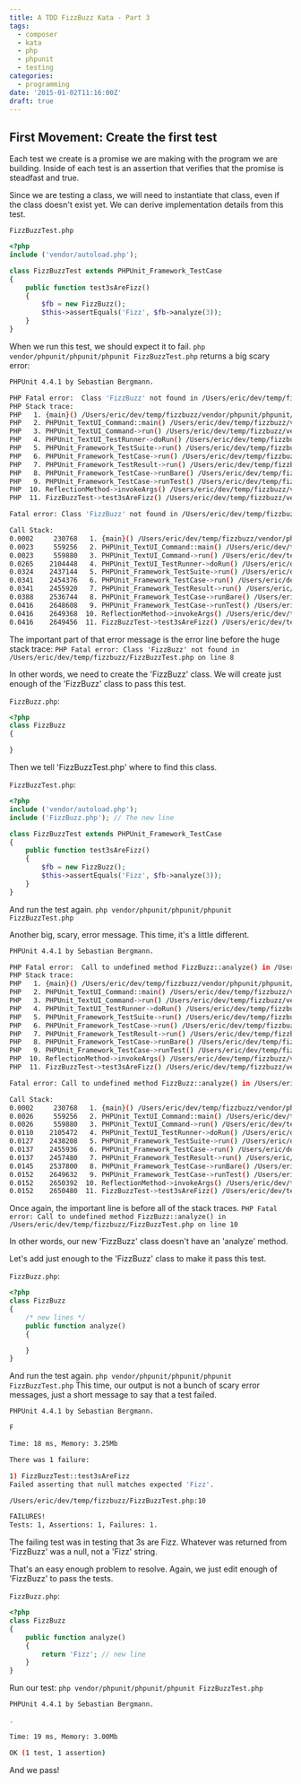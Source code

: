 ```yaml
---
title: A TDD FizzBuzz Kata - Part 3
tags:
  - composer
  - kata
  - php
  - phpunit
  - testing
categories: 
  - programming
date: '2015-01-02T11:16:00Z'
draft: true
---
```


## First Movement: Create the first test

Each test we create is a promise we are making with the program we are building. Inside of each test is an assertion that verifies that the promise is steadfast and true.

Since we are testing a class, we will need to instantiate that class, even if the class doesn't exist yet. We can derive implementation details from this test.

`FizzBuzzTest.php`

```php
<?php
include ('vendor/autoload.php');

class FizzBuzzTest extends PHPUnit_Framework_TestCase
{
    public function test3sAreFizz()
    {
        $fb = new FizzBuzz();
        $this->assertEquals('Fizz', $fb->analyze(3));
    }
}
```

When we run this test, we should expect it to fail.
`php vendor/phpunit/phpunit/phpunit FizzBuzzTest.php` returns a big scary error:

```bash
PHPUnit 4.4.1 by Sebastian Bergmann.

PHP Fatal error:  Class 'FizzBuzz' not found in /Users/eric/dev/temp/fizzbuzz/FizzBuzzTest.php on line 8
PHP Stack trace:
PHP   1. {main}() /Users/eric/dev/temp/fizzbuzz/vendor/phpunit/phpunit/phpunit:0
PHP   2. PHPUnit_TextUI_Command::main() /Users/eric/dev/temp/fizzbuzz/vendor/phpunit/phpunit/phpunit:62
PHP   3. PHPUnit_TextUI_Command->run() /Users/eric/dev/temp/fizzbuzz/vendor/phpunit/phpunit/src/TextUI/Command.php:138
PHP   4. PHPUnit_TextUI_TestRunner->doRun() /Users/eric/dev/temp/fizzbuzz/vendor/phpunit/phpunit/src/TextUI/Command.php:186
PHP   5. PHPUnit_Framework_TestSuite->run() /Users/eric/dev/temp/fizzbuzz/vendor/phpunit/phpunit/src/TextUI/TestRunner.php:423
PHP   6. PHPUnit_Framework_TestCase->run() /Users/eric/dev/temp/fizzbuzz/vendor/phpunit/phpunit/src/Framework/TestSuite.php:751
PHP   7. PHPUnit_Framework_TestResult->run() /Users/eric/dev/temp/fizzbuzz/vendor/phpunit/phpunit/src/Framework/TestCase.php:722
PHP   8. PHPUnit_Framework_TestCase->runBare() /Users/eric/dev/temp/fizzbuzz/vendor/phpunit/phpunit/src/Framework/TestResult.php:643
PHP   9. PHPUnit_Framework_TestCase->runTest() /Users/eric/dev/temp/fizzbuzz/vendor/phpunit/phpunit/src/Framework/TestCase.php:766
PHP  10. ReflectionMethod->invokeArgs() /Users/eric/dev/temp/fizzbuzz/vendor/phpunit/phpunit/src/Framework/TestCase.php:881
PHP  11. FizzBuzzTest->test3sAreFizz() /Users/eric/dev/temp/fizzbuzz/vendor/phpunit/phpunit/src/Framework/TestCase.php:881

Fatal error: Class 'FizzBuzz' not found in /Users/eric/dev/temp/fizzbuzz/FizzBuzzTest.php on line 8

Call Stack:
0.0002     230768   1. {main}() /Users/eric/dev/temp/fizzbuzz/vendor/phpunit/phpunit/phpunit:0
0.0023     559256   2. PHPUnit_TextUI_Command::main() /Users/eric/dev/temp/fizzbuzz/vendor/phpunit/phpunit/phpunit:62
0.0023     559880   3. PHPUnit_TextUI_Command->run() /Users/eric/dev/temp/fizzbuzz/vendor/phpunit/phpunit/src/TextUI/Command.php:138
0.0265    2104448   4. PHPUnit_TextUI_TestRunner->doRun() /Users/eric/dev/temp/fizzbuzz/vendor/phpunit/phpunit/src/TextUI/Command.php:186
0.0324    2437144   5. PHPUnit_Framework_TestSuite->run() /Users/eric/dev/temp/fizzbuzz/vendor/phpunit/phpunit/src/TextUI/TestRunner.php:423
0.0341    2454376   6. PHPUnit_Framework_TestCase->run() /Users/eric/dev/temp/fizzbuzz/vendor/phpunit/phpunit/src/Framework/TestSuite.php:751
0.0341    2455920   7. PHPUnit_Framework_TestResult->run() /Users/eric/dev/temp/fizzbuzz/vendor/phpunit/phpunit/src/Framework/TestCase.php:722
0.0388    2536744   8. PHPUnit_Framework_TestCase->runBare() /Users/eric/dev/temp/fizzbuzz/vendor/phpunit/phpunit/src/Framework/TestResult.php:643
0.0416    2648608   9. PHPUnit_Framework_TestCase->runTest() /Users/eric/dev/temp/fizzbuzz/vendor/phpunit/phpunit/src/Framework/TestCase.php:766
0.0416    2649368  10. ReflectionMethod->invokeArgs() /Users/eric/dev/temp/fizzbuzz/vendor/phpunit/phpunit/src/Framework/TestCase.php:881
0.0416    2649456  11. FizzBuzzTest->test3sAreFizz() /Users/eric/dev/temp/fizzbuzz/vendor/phpunit/phpunit/src/Framework/TestCase.php:881
```

The important part of that error message is the error line before the huge stack trace: `PHP Fatal error: Class 'FizzBuzz' not found in /Users/eric/dev/temp/fizzbuzz/FizzBuzzTest.php on line 8`

In other words, we need to create the 'FizzBuzz' class. We will create just enough of the 'FizzBuzz' class to pass this test.

`FizzBuzz.php`:

```PHP
<?php
class FizzBuzz
{

}
```

Then we tell 'FizzBuzzTest.php' where to find this class.

`FizzBuzzTest.php`:

```PHP
<?php
include ('vendor/autoload.php');
include ('FizzBuzz.php'); // The new line

class FizzBuzzTest extends PHPUnit_Framework_TestCase
{
    public function test3sAreFizz()
    {
        $fb = new FizzBuzz();
        $this->assertEquals('Fizz', $fb->analyze(3));
    }
}
```

And run the test again. `php vendor/phpunit/phpunit/phpunit FizzBuzzTest.php`

Another big, scary, error message. This time, it's a little different.

```bash
PHPUnit 4.4.1 by Sebastian Bergmann.

PHP Fatal error:  Call to undefined method FizzBuzz::analyze() in /Users/eric/dev/temp/fizzbuzz/FizzBuzzTest.php on line 10
PHP Stack trace:
PHP   1. {main}() /Users/eric/dev/temp/fizzbuzz/vendor/phpunit/phpunit/phpunit:0
PHP   2. PHPUnit_TextUI_Command::main() /Users/eric/dev/temp/fizzbuzz/vendor/phpunit/phpunit/phpunit:62
PHP   3. PHPUnit_TextUI_Command->run() /Users/eric/dev/temp/fizzbuzz/vendor/phpunit/phpunit/src/TextUI/Command.php:138
PHP   4. PHPUnit_TextUI_TestRunner->doRun() /Users/eric/dev/temp/fizzbuzz/vendor/phpunit/phpunit/src/TextUI/Command.php:186
PHP   5. PHPUnit_Framework_TestSuite->run() /Users/eric/dev/temp/fizzbuzz/vendor/phpunit/phpunit/src/TextUI/TestRunner.php:423
PHP   6. PHPUnit_Framework_TestCase->run() /Users/eric/dev/temp/fizzbuzz/vendor/phpunit/phpunit/src/Framework/TestSuite.php:751
PHP   7. PHPUnit_Framework_TestResult->run() /Users/eric/dev/temp/fizzbuzz/vendor/phpunit/phpunit/src/Framework/TestCase.php:722
PHP   8. PHPUnit_Framework_TestCase->runBare() /Users/eric/dev/temp/fizzbuzz/vendor/phpunit/phpunit/src/Framework/TestResult.php:643
PHP   9. PHPUnit_Framework_TestCase->runTest() /Users/eric/dev/temp/fizzbuzz/vendor/phpunit/phpunit/src/Framework/TestCase.php:766
PHP  10. ReflectionMethod->invokeArgs() /Users/eric/dev/temp/fizzbuzz/vendor/phpunit/phpunit/src/Framework/TestCase.php:881
PHP  11. FizzBuzzTest->test3sAreFizz() /Users/eric/dev/temp/fizzbuzz/vendor/phpunit/phpunit/src/Framework/TestCase.php:881

Fatal error: Call to undefined method FizzBuzz::analyze() in /Users/eric/dev/temp/fizzbuzz/FizzBuzzTest.php on line 10

Call Stack:
0.0002     230768   1. {main}() /Users/eric/dev/temp/fizzbuzz/vendor/phpunit/phpunit/phpunit:0
0.0026     559256   2. PHPUnit_TextUI_Command::main() /Users/eric/dev/temp/fizzbuzz/vendor/phpunit/phpunit/phpunit:62
0.0026     559880   3. PHPUnit_TextUI_Command->run() /Users/eric/dev/temp/fizzbuzz/vendor/phpunit/phpunit/src/TextUI/Command.php:138
0.0110    2105472   4. PHPUnit_TextUI_TestRunner->doRun() /Users/eric/dev/temp/fizzbuzz/vendor/phpunit/phpunit/src/TextUI/Command.php:186
0.0127    2438208   5. PHPUnit_Framework_TestSuite->run() /Users/eric/dev/temp/fizzbuzz/vendor/phpunit/phpunit/src/TextUI/TestRunner.php:423
0.0137    2455936   6. PHPUnit_Framework_TestCase->run() /Users/eric/dev/temp/fizzbuzz/vendor/phpunit/phpunit/src/Framework/TestSuite.php:751
0.0137    2457480   7. PHPUnit_Framework_TestResult->run() /Users/eric/dev/temp/fizzbuzz/vendor/phpunit/phpunit/src/Framework/TestCase.php:722
0.0145    2537800   8. PHPUnit_Framework_TestCase->runBare() /Users/eric/dev/temp/fizzbuzz/vendor/phpunit/phpunit/src/Framework/TestResult.php:643
0.0152    2649632   9. PHPUnit_Framework_TestCase->runTest() /Users/eric/dev/temp/fizzbuzz/vendor/phpunit/phpunit/src/Framework/TestCase.php:766
0.0152    2650392  10. ReflectionMethod->invokeArgs() /Users/eric/dev/temp/fizzbuzz/vendor/phpunit/phpunit/src/Framework/TestCase.php:881
0.0152    2650480  11. FizzBuzzTest->test3sAreFizz() /Users/eric/dev/temp/fizzbuzz/vendor/phpunit/phpunit/src/Framework/TestCase.php:881
```

Once again, the important line is before all of the stack traces. `PHP Fatal error: Call to undefined method FizzBuzz::analyze() in /Users/eric/dev/temp/fizzbuzz/FizzBuzzTest.php on line 10`

In other words, our new 'FizzBuzz' class doesn't have an 'analyze' method.

Let's add just enough to the 'FizzBuzz' class to make it pass this test.

`FizzBuzz.php`:

```PHP
<?php
class FizzBuzz
{
    /* new lines */
    public function analyze()
    {

    }
}
```

And run the test again. `php vendor/phpunit/phpunit/phpunit FizzBuzzTest.php` This time, our output is not a bunch of scary error messages, just a short message to say that a test failed.

```bash
PHPUnit 4.4.1 by Sebastian Bergmann.

F

Time: 18 ms, Memory: 3.25Mb

There was 1 failure:

1) FizzBuzzTest::test3sAreFizz
Failed asserting that null matches expected 'Fizz'.

/Users/eric/dev/temp/fizzbuzz/FizzBuzzTest.php:10

FAILURES!
Tests: 1, Assertions: 1, Failures: 1.
```

The failing test was in testing that 3s are Fizz. Whatever was returned from 'FizzBuzz' was a null, not a 'Fizz' string.

That's an easy enough problem to resolve. Again, we just edit enough of 'FizzBuzz' to pass the tests.

`FizzBuzz.php`:

```PHP
<?php
class FizzBuzz
{
    public function analyze()
    {
        return 'Fizz'; // new line
    }
}
```

Run our test: `php vendor/phpunit/phpunit/phpunit FizzBuzzTest.php`

```bash
PHPUnit 4.4.1 by Sebastian Bergmann.

.

Time: 19 ms, Memory: 3.00Mb

OK (1 test, 1 assertion)
```

And we pass!
